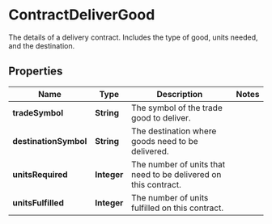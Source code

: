 

# ContractDeliverGood

The details of a delivery contract. Includes the type of good, units needed, and the destination.

## Properties

| Name | Type | Description | Notes |
|------------ | ------------- | ------------- | -------------|
|**tradeSymbol** | **String** | The symbol of the trade good to deliver. |  |
|**destinationSymbol** | **String** | The destination where goods need to be delivered. |  |
|**unitsRequired** | **Integer** | The number of units that need to be delivered on this contract. |  |
|**unitsFulfilled** | **Integer** | The number of units fulfilled on this contract. |  |



